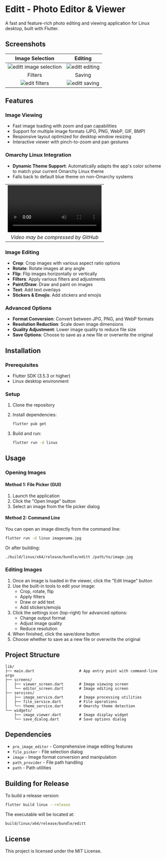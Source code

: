 
# Editt - Photo Editor & Viewer

A fast and feature-rich photo editing and viewing application for Linux desktop, built with Flutter.




## Screenshots

|                     Image Selection                      |                     Editing                      |
| :--------------------------------------------------: | :------------------------------------------------------: |
| ![editt image selection](https://github.com/user-attachments/assets/1bfc71df-2eea-4d3a-ae65-6f10bfba50aa) | ![editt editing](https://github.com/user-attachments/assets/26b3f2c9-87bd-4d15-937e-0862f545f5f9) |
|                     Filters                      |                     Saving                      |
| ![edit filters](https://github.com/user-attachments/assets/b93042d4-d60d-4cfb-9669-1e3e661e3a6e) | ![editt saving](https://github.com/user-attachments/assets/cd67c733-88d4-4ecf-8b05-8c680ef083fc) |




## Features

### Image Viewing
- Fast image loading with zoom and pan capabilities
- Support for multiple image formats (JPG, PNG, WebP, GIF, BMP)
- Responsive layout optimized for desktop window resizing
- Interactive viewer with pinch-to-zoom and pan gestures

### Omarchy Linux Integration
- **Dynamic Theme Support**: Automatically adapts the app's color scheme to match your current Omarchy Linux theme
- Falls back to default blue theme on non-Omarchy systems

<table>
  <tr>
    <td align="center" width="300">
      <video 
        src="https://github.com/user-attachments/assets/749d36fc-3a61-4462-ad6f-0cdd327ca73f" 
        controls 
        style="max-width:100%;">
      </video>
    </td>
  </tr>
  <tr>
    <td align="center">
      <em>Video may be compressed by GitHub</em>
    </td>
  </tr>
</table>






### Image Editing
- **Crop**: Crop images with various aspect ratio options
- **Rotate**: Rotate images at any angle
- **Flip**: Flip images horizontally or vertically
- **Filters**: Apply various filters and adjustments
- **Paint/Draw**: Draw and paint on images
- **Text**: Add text overlays
- **Stickers & Emojis**: Add stickers and emojis

### Advanced Options
- **Format Conversion**: Convert between JPG, PNG, and WebP formats
- **Resolution Reduction**: Scale down image dimensions
- **Quality Adjustment**: Lower image quality to reduce file size
- **Save Options**: Choose to save as a new file or overwrite the original

## Installation

### Prerequisites
- Flutter SDK (3.5.3 or higher)
- Linux desktop environment

### Setup
1. Clone the repository
2. Install dependencies:
   ```bash
   flutter pub get
   ```

3. Build and run:
   ```bash
   flutter run -d linux
   ```

## Usage

### Opening Images

#### Method 1: File Picker (GUI)
1. Launch the application
2. Click the "Open Image" button
3. Select an image from the file picker dialog

#### Method 2: Command Line
You can open an image directly from the command line:
```bash
flutter run -d linux imagename.jpg
```

Or after building:
```bash
./build/linux/x64/release/bundle/editt /path/to/image.jpg
```

### Editing Images

1. Once an image is loaded in the viewer, click the "Edit Image" button
2. Use the built-in tools to edit your image:
   - Crop, rotate, flip
   - Apply filters
   - Draw or add text
   - Add stickers/emojis
3. Click the settings icon (top-right) for advanced options:
   - Change output format
   - Adjust image quality
   - Reduce resolution
4. When finished, click the save/done button
5. Choose whether to save as a new file or overwrite the original

## Project Structure

```
lib/
├── main.dart                    # App entry point with command-line args
├── screens/
│   ├── viewer_screen.dart       # Image viewing screen
│   └── editor_screen.dart       # Image editing screen
├── services/
│   ├── image_service.dart       # Image processing utilities
│   ├── file_service.dart        # File operations
│   └── theme_service.dart       # Omarchy theme detection
└── widgets/
    ├── image_viewer.dart        # Image display widget
    └── save_dialog.dart         # Save options dialog
```

## Dependencies

- `pro_image_editor` - Comprehensive image editing features
- `file_picker` - File selection dialog
- `image` - Image format conversion and manipulation
- `path_provider` - File path handling
- `path` - Path utilities

## Building for Release

To build a release version:
```bash
flutter build linux --release
```

The executable will be located at:
```
build/linux/x64/release/bundle/editt
```

## License

This project is licensed under the MIT License.
